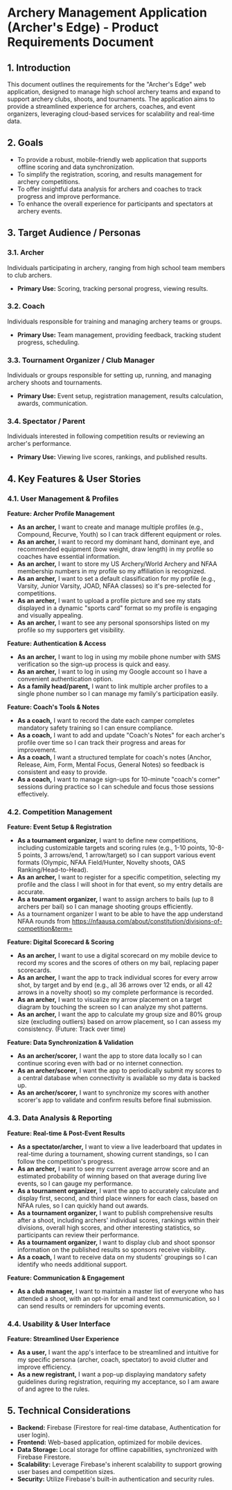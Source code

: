 # **Archery Management Application (Archer's Edge) \- Product Requirements Document**

## **1\. Introduction**

This document outlines the requirements for the "Archer's Edge" web application, designed to manage high school archery teams and expand to support archery clubs, shoots, and tournaments. The application aims to provide a streamlined experience for archers, coaches, and event organizers, leveraging cloud-based services for scalability and real-time data.

## **2\. Goals**

* To provide a robust, mobile-friendly web application that supports offline scoring and data synchronization.  
* To simplify the registration, scoring, and results management for archery competitions.  
* To offer insightful data analysis for archers and coaches to track progress and improve performance.  
* To enhance the overall experience for participants and spectators at archery events.

## **3\. Target Audience / Personas**

### **3.1. Archer**

Individuals participating in archery, ranging from high school team members to club archers.

* **Primary Use:** Scoring, tracking personal progress, viewing results.

### **3.2. Coach**

Individuals responsible for training and managing archery teams or groups.

* **Primary Use:** Team management, providing feedback, tracking student progress, scheduling.

### **3.3. Tournament Organizer / Club Manager**

Individuals or groups responsible for setting up, running, and managing archery shoots and tournaments.

* **Primary Use:** Event setup, registration management, results calculation, awards, communication.

### **3.4. Spectator / Parent**

Individuals interested in following competition results or reviewing an archer's performance.

* **Primary Use:** Viewing live scores, rankings, and published results.

## **4\. Key Features & User Stories**

### **4.1. User Management & Profiles**

**Feature: Archer Profile Management**

* **As an archer,** I want to create and manage multiple profiles (e.g., Compound, Recurve, Youth) so I can track different equipment or roles.  
* **As an archer,** I want to record my dominant hand, dominant eye, and recommended equipment (bow weight, draw length) in my profile so coaches have essential information.  
* **As an archer,** I want to store my US Archery/World Archery and NFAA membership numbers in my profile so my affiliation is recognized.  
* **As an archer,** I want to set a default classification for my profile (e.g., Varsity, Junior Varsity, JOAD, NFAA classes) so it's pre-selected for competitions.  
* **As an archer,** I want to upload a profile picture and see my stats displayed in a dynamic "sports card" format so my profile is engaging and visually appealing.  
* **As an archer,** I want to see any personal sponsorships listed on my profile so my supporters get visibility.

**Feature: Authentication & Access**

* **As an archer,** I want to log in using my mobile phone number with SMS verification so the sign-up process is quick and easy.  
* **As an archer,** I want to log in using my Google account so I have a convenient authentication option.  
* **As a family head/parent,** I want to link multiple archer profiles to a single phone number so I can manage my family's participation easily.

**Feature: Coach's Tools & Notes**

* **As a coach,** I want to record the date each camper completes mandatory safety training so I can ensure compliance.  
* **As a coach,** I want to add and update "Coach's Notes" for each archer's profile over time so I can track their progress and areas for improvement.  
* **As a coach,** I want a structured template for coach's notes (Anchor, Release, Aim, Form, Mental Focus, General Notes) so feedback is consistent and easy to provide.  
* **As a coach,** I want to manage sign-ups for 10-minute "coach's corner" sessions during practice so I can schedule and focus those sessions effectively.

### **4.2. Competition Management**

**Feature: Event Setup & Registration**

* **As a tournament organizer,** I want to define new competitions, including customizable targets and scoring rules (e.g., 1-10 points, 10-8-5 points, 3 arrows/end, 1 arrow/target) so I can support various event formats (Olympic, NFAA Field/Hunter, Novelty shoots, OAS Ranking/Head-to-Head).  
* **As an archer,** I want to register for a specific competition, selecting my profile and the class I will shoot in for that event, so my entry details are accurate.  
* **As a tournament organizer,** I want to assign archers to bails (up to 8 archers per bail) so I can manage shooting groups efficiently.
* As a tournament organizer I want to be able to have the app understand NFAA rounds from https://nfaausa.com/about/constitution/divisions-of-competition&term=

**Feature: Digital Scorecard & Scoring**

* **As an archer,** I want to use a digital scorecard on my mobile device to record my scores and the scores of others on my bail, replacing paper scorecards.  
* **As an archer,** I want the app to track individual scores for every arrow shot, by target and by end (e.g., all 36 arrows over 12 ends, or all 42 arrows in a novelty shoot) so my complete performance is recorded.  
* **As an archer,** I want to visualize my arrow placement on a target diagram by touching the screen so I can analyze my shot patterns.  
* **As an archer,** I want the app to calculate my group size and 80% group size (excluding outliers) based on arrow placement, so I can assess my consistency. (Future: Track over time)

**Feature: Data Synchronization & Validation**

* **As an archer/scorer,** I want the app to store data locally so I can continue scoring even with bad or no internet connection.  
* **As an archer/scorer,** I want the app to periodically submit my scores to a central database when connectivity is available so my data is backed up.  
* **As an archer/scorer,** I want to synchronize my scores with another scorer's app to validate and confirm results before final submission.

### **4.3. Data Analysis & Reporting**

**Feature: Real-time & Post-Event Results**

* **As a spectator/archer,** I want to view a live leaderboard that updates in real-time during a tournament, showing current standings, so I can follow the competition's progress.  
* **As an archer,** I want to see my current average arrow score and an estimated probability of winning based on that average during live events, so I can gauge my performance.  
* **As a tournament organizer,** I want the app to accurately calculate and display first, second, and third place winners for each class, based on NFAA rules, so I can quickly hand out awards.  
* **As a tournament organizer,** I want to publish comprehensive results after a shoot, including archers' individual scores, rankings within their divisions, overall high scores, and other interesting statistics, so participants can review their performance.  
* **As a tournament organizer,** I want to display club and shoot sponsor information on the published results so sponsors receive visibility.  
* **As a coach,** I want to receive data on my students' groupings so I can identify who needs additional support.

**Feature: Communication & Engagement**

* **As a club manager,** I want to maintain a master list of everyone who has attended a shoot, with an opt-in for email and text communication, so I can send results or reminders for upcoming events.

### **4.4. Usability & User Interface**

**Feature: Streamlined User Experience**

* **As a user,** I want the app's interface to be streamlined and intuitive for my specific persona (archer, coach, spectator) to avoid clutter and improve efficiency.  
* **As a new registrant,** I want a pop-up displaying mandatory safety guidelines during registration, requiring my acceptance, so I am aware of and agree to the rules.

## **5\. Technical Considerations**

* **Backend:** Firebase (Firestore for real-time database, Authentication for user login).  
* **Frontend:** Web-based application, optimized for mobile devices.  
* **Data Storage:** Local storage for offline capabilities, synchronized with Firebase Firestore.  
* **Scalability:** Leverage Firebase's inherent scalability to support growing user bases and competition sizes.  
* **Security:** Utilize Firebase's built-in authentication and security rules.